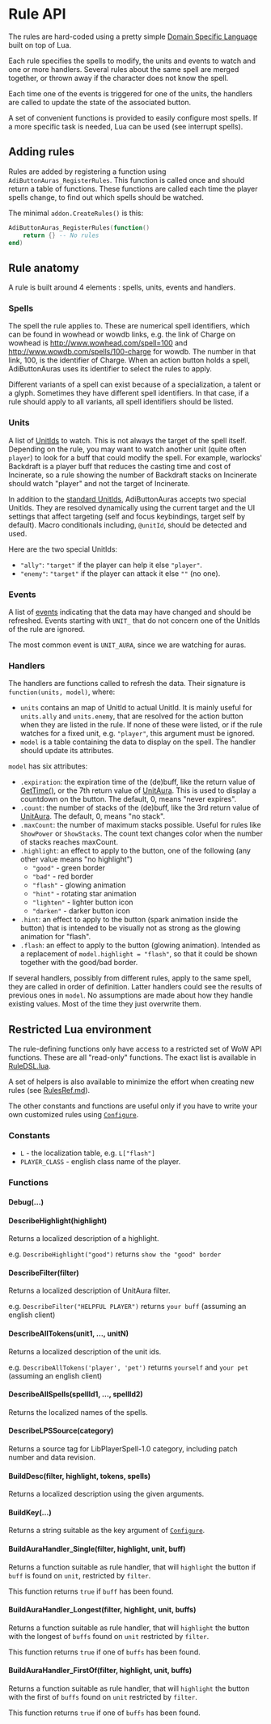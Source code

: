 # Rule API

The rules are hard-coded using a pretty simple [Domain Specific Language](https://en.wikipedia.org/wiki/Domain_specific_language) built on top of Lua.

Each rule specifies the spells to modify, the units and events to watch and one or more handlers. Several rules about the same spell are merged together, or thrown away if the character does not know the spell.

Each time one of the events is triggered for one of the units, the handlers are called to update the state of the associated button.

A set of convenient functions is provided to easily configure most spells. If a more specific task is needed, Lua can be used (see interrupt spells).

## Adding rules

Rules are added by registering a function using `AdiButtonAuras_RegisterRules`. This function is called once and should return a table of functions. These functions are called each time the player spells change, to find out which spells should be watched.

The minimal `addon.CreateRules()` is this:
```lua
AdiButtonAuras_RegisterRules(function()
    return {} -- No rules
end)
```

## Rule anatomy

A rule is built around 4 elements : spells, units, events and handlers.

### Spells

The spell the rule applies to. These are numerical spell identifiers, which can be found in wowhead or wowdb links, e.g. the link of Charge on wowhead is http://www.wowhead.com/spell=100 and http://www.wowdb.com/spells/100-charge for wowdb. The number in that link, 100, is the identifier of Charge. When an action button holds a spell, AdiButtonAuras uses its identifier to select the rules to apply.

Different variants of a spell can exist because of a specialization, a talent or a glyph. Sometimes they have different spell identifiers. In that case, if a rule should apply to all variants, all spell identifiers should be listed.

### Units

A list of [UnitIds](http://wow.gamepedia.org/UnitId) to watch. This is not always the target of the spell itself. Depending on the rule, you may want to watch another unit (quite often `player`) to look for a buff that could modify the spell. For example, warlocks' Backdraft is a player buff that reduces the casting time and cost of Incinerate, so a rule showing the number of Backdraft stacks on Incinerate should watch "player" and not the target of Incinerate.

In addition to the [standard UnitIds](http://wow.gamepedia.org/UnitId#Base_Values), AdiButtonAuras accepts two special UnitIds. They are resolved dynamically using the current target and the UI settings that affect targeting (self and focus keybindings, target self by default). Macro conditionals including, `@unitId`, should be detected and used.

Here are the two special UnitIds:

* `"ally"`: `"target"` if the player can help it else `"player"`.
* `"enemy"`: `"target"` if the player can attack it else `""` (no one).

### Events

A list of [events](http://wow.gamepedia.org/Events) indicating that the data may have changed and should be refreshed. Events starting with `UNIT_` that do not concern one of the UnitIds of the rule are ignored.

The most common event is `UNIT_AURA`, since we are watching for auras.

### Handlers

The handlers are functions called to refresh the data. Their signature is `function(units, model)`, where:

 * `units` contains an map of UnitId to actual UnitId. It is mainly useful for `units.ally` and `units.enemy`, that are resolved for the action button when they are listed in the rule. If none of these were listed, or if the rule watches for a fixed unit, e.g. `"player"`, this argument must be ignored.
 * `model` is a table containing the data to display on the spell. The handler should update its attributes.

`model` has six attributes:

 * `.expiration`: the expiration time of the (de)buff, like the return value of [GetTime()](http://wow.gamepedia.org/API_GetTime), or the 7th return value of [UnitAura](http://wow.gamepedia.org/API_UnitAura). This is used to display a countdown on the button. The default, 0, means "never expires".
 * `.count`: the number of stacks of the (de)buff, like the 3rd return value of [UnitAura](http://wow.gamepedia.org/API_UnitAura). The default, 0, means "no stack".
 * `.maxCount`: the number of maximum stacks possible. Useful for rules like `ShowPower` or `ShowStacks`. The count text changes color when the number of stacks reaches maxCount.
 * `.highlight`: an effect to apply to the button, one of the following (any other value means "no highlight")
   * `"good"` - green border
   * `"bad"` - red border
   * `"flash"` - glowing animation
   * `"hint"` - rotating star animation
   * `"lighten"` - lighter button icon
   * `"darken"` - darker button icon
 * `.hint`: an effect to apply to the button (spark animation inside the button) that is intended to be visually not as strong as the glowing animation for "flash".
 * `.flash`: an effect to apply to the button (glowing animation). Intended as a replacement of `model.highlight = "flash"`, so that it could be shown together with the good/bad border.

If several handlers, possibly from different rules, apply to the same spell, they are called in order of definition. Latter handlers could see the results of previous ones in `model`. No assumptions are made about how they handle existing values. Most of the time they just overwrite them.

## Restricted Lua environment

The rule-defining functions only have access to a restricted set of WoW API functions. These are all "read-only" functions. The exact list is available in [RuleDSL.lua](../core/RuleDSL.lua#L589).

A set of helpers is also available to minimize the effort when creating new rules (see [RulesRef.md](RulesRef.md)).

The other constants and functions are useful only if you have to write your own customized rules using [`Configure`](RulesRef.md#Configure).

### Constants

- `L` - the localization table, e.g. `L["flash"]`
- `PLAYER_CLASS` - english class name of the player.

### Functions

#### Debug(...)

#### DescribeHighlight(highlight)

Returns a localized description of a highlight.

e.g. `DescribeHighlight("good")` returns `show the "good" border`

#### DescribeFilter(filter)

Returns a localized description of UnitAura filter.

e.g. `DescribeFilter("HELPFUL PLAYER")` returns `your buff` (assuming an english client)

#### DescribeAllTokens(unit1, ..., unitN)

Returns a localized description of the unit ids.

e.g. `DescribeAllTokens('player', 'pet')` returns `yourself` and `your pet` (assuming an english client)

#### DescribeAllSpells(spellId1, ..., spellId2)

Returns the localized names of the spells.

#### DescribeLPSSource(category)

Returns a source tag for LibPlayerSpell-1.0 category, including patch number and data revision.

#### BuildDesc(filter, highlight, tokens, spells)

Returns a localized description using the given arguments.

#### BuildKey(...)

Returns a string suitable as the key argument of [`Configure`](RulesRef.md#Configure).

#### BuildAuraHandler_Single(filter, highlight, unit, buff)

Returns a function suitable as rule handler, that will `highlight` the button if `buff` is found on `unit`, restricted by `filter`.

This function returns `true` if `buff` has been found.

#### BuildAuraHandler_Longest(filter, highlight, unit, buffs)

Returns a function suitable as rule handler, that will `highlight` the button with the longest of `buffs` found on `unit` restricted by `filter`.

This function returns `true` if one of `buffs` has been found.

#### BuildAuraHandler_FirstOf(filter, highlight, unit, buffs)

Returns a function suitable as rule handler, that will `highlight` the button with the first of `buffs` found on `unit` restricted by `filter`.

This function returns `true` if one of `buffs` has been found.
